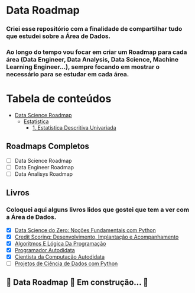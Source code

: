 # Data Roadmap

### Criei esse repositório com a finalidade de compartilhar tudo que estudei sobre a Área de Dados.
### Ao longo do tempo vou focar em criar um Roadmap para cada área (Data Engineer, Data Analysis, Data Science, Machine Learning Engineer...), sempre focando em mostrar o necessário para se estudar em cada área.

# Tabela de conteúdos
<!--ts-->
   * [Data Science Roadmap](https://github.com/Math-Muniz/Data-Roadmap/tree/main/Data-Science-Roadmap)
       * [Estatística](https://github.com/Math-Muniz/Data-Roadmap/tree/main/Data-Science-Roadmap/Estatistica)
           * [1. Estatística Descritiva Univariada](https://github.com/Math-Muniz/Data-Roadmap/tree/main/Data-Science-Roadmap/Estatistica/1.Estatistica-Descritiva-Univariada)
<!--te-->

## Roadmaps Completos

- [ ] Data Science Roadmap
- [ ] Data Engineer Roadmap
- [ ] Data Analisys Roadmap

## Livros
### Coloquei aqui alguns livros lidos que gostei que tem a ver com a Área de Dados.

- [X] [Data Science do Zero: Noções Fundamentais com Python](https://www.amazon.com.br/gp/product/8550811769/ref=ppx_yo_dt_b_asin_title_o03_s00?ie=UTF8&psc=1)
- [X] [Credit Scoring: Desenvolvimento, Implantação e Acompanhamento](https://www.amazon.com.br/gp/product/8550811769/ref=ppx_yo_dt_b_asin_title_o03_s00?ie=UTF8&psc=1)
- [X] [Algoritmos E Lógica Da Programação](https://www.amazon.com.br/gp/product/8522128146/ref=ppx_yo_dt_b_asin_title_o07_s00?ie=UTF8&psc=1)
- [X] [Programador Autodidata](https://www.amazon.com.br/gp/product/8575228358/ref=ppx_yo_dt_b_asin_title_o04_s00?ie=UTF8&psc=1)
- [X] [Cientista da Computação Autodidata](https://www.amazon.com.br/gp/product/8575228374/ref=ppx_yo_dt_b_asin_title_o03_s01?ie=UTF8&psc=1)
- [ ] [Projetos de Ciência de Dados com Python](https://www.amazon.com.br/gp/product/6586057108/ref=ppx_yo_dt_b_asin_title_o04_s00?ie=UTF8&psc=1)

## 🚧  Data Roadmap 🚀 Em construção...  🚧
